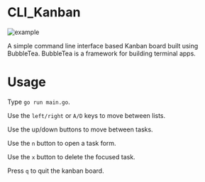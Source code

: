 # CLI_Kanban

![example](https://github.com/zerovirus123/cli_kanban/blob/master/public/demo.png?raw=true)

A simple command line interface based Kanban board built using BubbleTea.
BubbleTea is a framework for building terminal apps. 

# Usage

Type `go run main.go`.

Use the `left/right` or `A/D` keys to move between lists. 

Use the up/down buttons to move between tasks.

Use the `n` button to open a task form.

Use the `x` button to delete the focused task.

Press `q` to quit the kanban board.